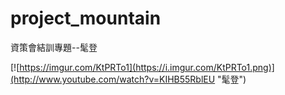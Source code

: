 # project_mountain

資策會結訓專題--髦登

[![https://imgur.com/KtPRTo1](https://i.imgur.com/KtPRTo1.png)](http://www.youtube.com/watch?v=KIHB55RblEU "髦登")
